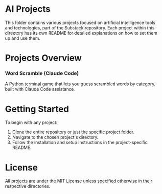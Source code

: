 # AI Projects

This folder contains various projects focused on artificial intelligence tools and technologies, part of the Substack repository. Each project within this directory has its own README for detailed explanations on how to set them up and use them.

# Projects Overview

### Word Scramble (Claude Code)
A Python terminal game that lets you guess scrambled words by category, built with Claude Code assistance.

# Getting Started

To begin with any project:

1. Clone the entire repository or just the specific project folder.
2. Navigate to the chosen project's directory.
3. Follow the installation and setup instructions in the project-specific README.

# License
All projects are under the MIT License unless specified otherwise in their respective directories.
